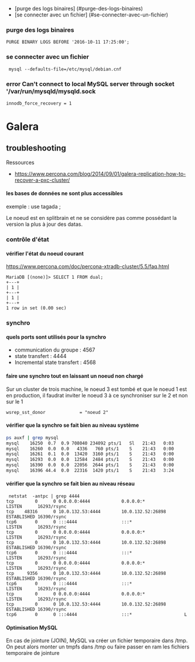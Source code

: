 * [purge des logs binaires] (#purge-des-logs-binaires)
* [se connecter avec un fichier] (#se-connecter-avec-un-fichier)

###  purge des logs binaires

```
PURGE BINARY LOGS BEFORE '2016-10-11 17:25:00';
```
### se connecter avec un fichier

```
 mysql --defaults-file=/etc/mysql/debian.cnf 
```

### error Can't connect to local MySQL server through socket '/var/run/mysqld/mysqld.sock
```
innodb_force_recovery = 1
```

# Galera

## troubleshooting

Ressources

* https://www.percona.com/blog/2014/09/01/galera-replication-how-to-recover-a-pxc-cluster/

#### les bases de données ne sont plus accessibles
exemple : use tagada ;

Le noeud est en splitbrain et ne se considère pas comme possédant la version la plus à jour des datas.

### contrôle d'état

#### vérifier l'état du noeud courant

https://www.percona.com/doc/percona-xtradb-cluster/5.5/faq.html

```
MariaDB [(none)]> SELECT 1 FROM dual;
+---+
| 1 |
+---+
| 1 |
+---+
1 row in set (0.00 sec)
```
### synchro

#### quels ports sont utilisés pour la synchro

* communication du groupe : 4567 
* state transfert : 4444
* Incremental state transfert : 4568

####  faire une synchro tout en laissant un noeud non chargé

Sur un cluster de trois machine, le noeud 3 est tombé et que le noeud 1 est en production, il faudrat inviter le noeud  3 à ce synchroniser sur le 2 et non sur le 1
```
wsrep_sst_donor             = "noeud 2"
```
#### vérifier que la synchro se fait bien au niveau système

``` bash
ps auxf | grep mysql                                                                                                                                                                                         
mysql    16250  0.7  0.9 708040 234092 pts/1   Sl   21:43   0:03                      \_ mysqld
mysql    16260  0.0  0.0   4336   760 pts/1    S    21:43   0:00                      |   \_ sh -c wsrep_sst_rsync --role 'joiner' --address '10.0.132.53' --datadir '/var/lib/mysql/' --defaults-file '/etc/mysql/my.cnf' --defaults-group-suffix '' --parent '16250' --binlog '/var/log/mysql/mysql-bin' 
mysql    16261  0.1  0.0  13420  3160 pts/1    S    21:43   0:00                      |       \_ /bin/bash -ue /usr//bin/wsrep_sst_rsync --role joiner --address 10.0.132.53 --datadir /var/lib/mysql/ --defaults-file /etc/mysql/my.cnf --defaults-group-suffix  --parent 16250 --binlog /var/log/mysql/mysql-bin
mysql    16293  0.0  0.0  12584  2484 pts/1    S    21:43   0:00                      |           \_ rsync --daemon --no-detach --port 4444 --config /var/lib/mysql//rsync_sst.conf
mysql    16390  0.0  0.0  22056  2644 pts/1    S    21:43   0:00                      |           |   \_ rsync --daemon --no-detach --port 4444 --config /var/lib/mysql//rsync_sst.conf
mysql    16396 44.4  0.0  22316  1420 pts/1    S    21:43   3:24                      |           |       \_ rsync --daemon --no-detach --port 4444 --config /var/lib/mysql//rsync_sst.conf
```

#### vérifier que la synchro se fait bien au niveau réseau

```
 netstat  -antpc | grep 4444
tcp        0      0 0.0.0.0:4444            0.0.0.0:*               LISTEN      16293/rsync
tcp    48316      0 10.0.132.53:4444        10.0.132.52:26898       ESTABLISHED 16390/rsync
tcp6       0      0 :::4444                 :::*                    LISTEN      16293/rsync
tcp        0      0 0.0.0.0:4444            0.0.0.0:*               LISTEN      16293/rsync
tcp        0      0 10.0.132.53:4444        10.0.132.52:26898       ESTABLISHED 16390/rsync
tcp6       0      0 :::4444                 :::*                    LISTEN      16293/rsync
tcp        0      0 0.0.0.0:4444            0.0.0.0:*               LISTEN      16293/rsync
tcp     9356      0 10.0.132.53:4444        10.0.132.52:26898       ESTABLISHED 16390/rsync
tcp6       0      0 :::4444                 :::*                    LISTEN      16293/rsync
tcp        0      0 0.0.0.0:4444            0.0.0.0:*               LISTEN      16293/rsync
tcp        0      0 10.0.132.53:4444        10.0.132.52:26898       ESTABLISHED 16390/rsync
tcp6       0      0 :::4444                 :::*                    L
```

#### Optimisation MySQL

En cas de jointure (JOIN), MySQL va créer un fichier temporaire dans /tmp.
On peut alors monter un tmpfs dans /tmp ou faire passer en ram les fichiers temporaire de jointure
